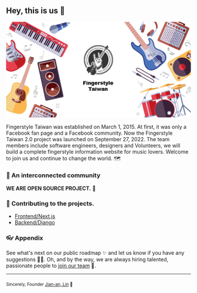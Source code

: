 ## Hey, this is us 👋



![Fingerstyle Taiwan Github Profile Banner](https://raw.githubusercontent.com/Fingerstyle-Taiwan/.github/main/profile-banner.png)

Fingerstyle Taiwan was established on March 1, 2015. At first, it was only a Facebook fan page and a Facebook community. Now the Fingerstyle Taiwan 2.0 project was launched on September 27, 2022. The team members include software engineers, designers and Volunteers, we will build a complete fingerstyle information website for music lovers. Welcome to join us and continue to change the world. :world_map: 

### 🍿 An interconnected community


**WE ARE OPEN SOURCE PROJECT.** :100: 

### 🦦 Contributing to the projects.


- [Frontend/Next.js](https://github.com/cli/cli) 
- [Backend/Django](https://github.com/git-lfs/git-lfs) 


### 👓 Appendix

See what's next on our public roadmap ✨ and let us know if you have any suggestions 🙇‍♂️. Oh, and by the way, we are always hiring talented, passionate people to [join our team](https://discord.gg/GtqsgWf4s) 🙌.



---

<sub>Sincerely, 
Founder [Jian-an, Lin](https://www.facebook.com/Linjianan1104/) :man_dancing: 
</sub>

